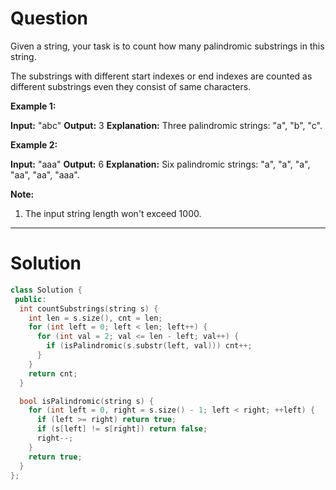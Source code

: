 
# Question

Given a string, your task is to count how many palindromic substrings in this string.

The substrings with different start indexes or end indexes are counted as different substrings even they consist of same characters.

**Example 1:**  

**Input:** "abc"
**Output:** 3
**Explanation:** Three palindromic strings: "a", "b", "c".

**Example 2:**  

**Input:** "aaa"
**Output:** 6
**Explanation:** Six palindromic strings: "a", "a", "a", "aa", "aa", "aaa".

**Note:**  

1. The input string length won't exceed 1000.


------------

# Solution

```cpp
class Solution {
 public:
  int countSubstrings(string s) {
    int len = s.size(), cnt = len;
    for (int left = 0; left < len; left++) {
      for (int val = 2; val <= len - left; val++) {
        if (isPalindromic(s.substr(left, val))) cnt++;
      }
    }
    return cnt;
  }

  bool isPalindromic(string s) {
    for (int left = 0, right = s.size() - 1; left < right; ++left) {
      if (left >= right) return true;
      if (s[left] != s[right]) return false;
      right--;
    }
    return true;
  }
};

```
